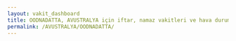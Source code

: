```yaml
---
layout: vakit_dashboard
title: OODNADATTA, AVUSTRALYA için iftar, namaz vakitleri ve hava durumu - ilçe/eyalet seç
permalink: /AVUSTRALYA/OODNADATTA/
---
```


<script type="text/javascript">
  var GLOBAL_COUNTRY = 'AVUSTRALYA';
  var GLOBAL_CITY = 'OODNADATTA';
  var GLOBAL_STATE = '';
  var lat = 72;
  var lon = 21;
</script>
